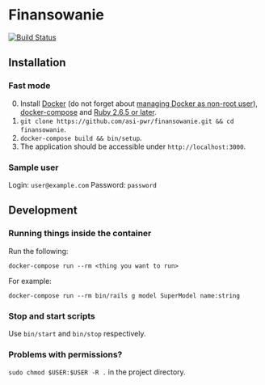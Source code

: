 # Finansowanie

[![Build Status](https://travis-ci.com/asi-pwr/finansowanie.svg?branch=master)](https://travis-ci.com/asi-pwr/finansowanie)

## Installation

### Fast mode

0. Install [Docker](https://docs.docker.com/engine/installation/linux/docker-ce/ubuntu/) (do not forget about [managing Docker as non-root user](https://docs.docker.com/engine/installation/linux/linux-postinstall/#manage-docker-as-a-non-root-user)), [docker-compose](https://docs.docker.com/compose/install/) and [Ruby 2.6.5 or later](https://gorails.com/setup/ubuntu/18.04).
1. `git clone https://github.com/asi-pwr/finansowanie.git && cd finansowanie`.
2. `docker-compose build && bin/setup`.
3. The application should be accessible under `http://localhost:3000`.

### Sample user

Login: `user@example.com`
Password: `password`

## Development

### Running things inside the container

Run the following:

`docker-compose run --rm <thing you want to run>`

For example:

`docker-compose run --rm bin/rails g model SuperModel name:string`

### Stop and start scripts

Use `bin/start` and `bin/stop` respectively.

### Problems with permissions?

`sudo chmod $USER:$USER -R .` in the project directory.
